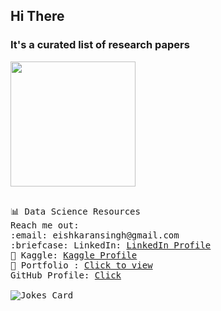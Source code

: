  </div>
<div>
<h2> Hi There </h2>
  <h3>It's a curated list of research papers</h3>
<img src="https://c.tenor.com/mw0Zuc8nL50AAAAC/garfield-waving.gif" height=200 >
</div>
 <div>
 <p>
  <samp>
  <br>
 📊 Data Science Resources <br>
    Reach me out:<br>
       :email:	eishkaransingh@gmail.com <br>
      :briefcase: LinkedIn:  <a href="https://www.linkedin.com/in/eishkaran-singh-336585209">LinkedIn Profile</a> <br>
     📓 Kaggle: <a href="https://www.kaggle.com/eishkaran">Kaggle Profile</a><br>
     📱 Portfolio :  <a href="https://eishkaransingh.me">Click to view</a> <br>
   GitHub Profile: <a href="https://github.com/EISHKARAN"> Click</a><br><br>
<img src="https://readme-jokes.vercel.app/api?theme=solidBlue" alt="Jokes Card" > <br>
</samp>
</p>
</div>
